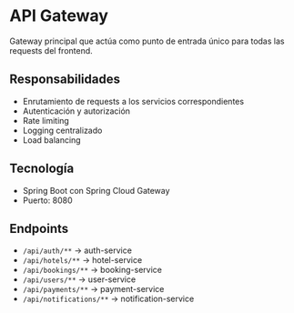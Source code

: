 # API Gateway

Gateway principal que actúa como punto de entrada único para todas las requests del frontend.

## Responsabilidades
- Enrutamiento de requests a los servicios correspondientes
- Autenticación y autorización
- Rate limiting
- Logging centralizado
- Load balancing

## Tecnología
- Spring Boot con Spring Cloud Gateway
- Puerto: 8080

## Endpoints
- `/api/auth/**` → auth-service
- `/api/hotels/**` → hotel-service  
- `/api/bookings/**` → booking-service
- `/api/users/**` → user-service
- `/api/payments/**` → payment-service
- `/api/notifications/**` → notification-service
